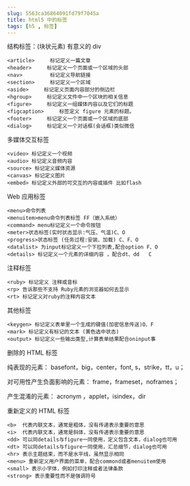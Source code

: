 ```yaml
---
slug: 5563ca36864091fd79f7045a
title: html5 中的标签
tags: [h5 , 标签]
---
```


结构标签：(块状元素) 有意义的 div
```
<article>     标记定义一篇文章
<header>     标记定义一个页面或一个区域的头部
<nav>         标记定义导航链接
<section>     标记定义一个区域
<aside>     标记定义页面内容部分的侧边栏
<hgroup>     标记定义文件中一个区块的相关信息
<figure>     标记定义一组媒体内容以及它们的标题   
<figcaption>     标签定义 figure 元素的标题。
<footer>     标记定义一个页面或一个区域的底部
<dialog>     标记定义一个对话框(会话框)类似微信
```

多媒体交互标签
```
<video> 标记定义一个视频
<audio> 标记定义音频内容
<source> 标记定义媒体资源
<canvas> 标记定义图片
<embed> 标记定义外部的可交互的内容或插件 比如flash
```

Web 应用标签
```
<menu>命令列表
<menuitem>menu命令列表标签 FF（嵌入系统）
<command> menu标记定义一个命令按钮
<meter>状态标签(实时状态显示:气压、气温)C、O
<progress>状态标签 (任务过程:安装、加载) C、F、O
<datalist> 为input标记定义一个下拉列表,配合option F、O
<details> 标记定义一个元素的详细内容 ，配合dt、dd   C
```

注释标签
```
<ruby> 标记定义 注释或音标
<rp> 告诉那些不支持 Ruby元素的浏览器如何去显示
<rt> 标记定义对ruby的注释内容文本
```

其他标签
```
<keygen> 标记定义表单里一个生成的键值(加密信息传送)O、F
<mark> 标记定义有标记的文本 (黄色选中状态)
<output> 标记定义一些输出类型,计算表单结果配合oninput事
```

删除的 HTML 标签

纯表现的元素：
basefont，big，center，font, s，strike，tt，u；

对可用性产生负面影响的元素：
frame，frameset，noframes；

产生混淆的元素：
acronym ，applet，isindex，dir

重新定义的 HTML 标签
```
<b>  代表内联文本，通常是粗体，没有传递表示重要的意思
<i>  代表内联文本，通常是斜体，没有传递表示重要的意思
<dd> 可以同details与figure一同使用，定义包含文本，dialog也可用
<dt> 可以同details与figure一同使用，汇总细节，dialog也可用
<hr> 表示主题结束，而不是水平线，虽然显示相同
<menu> 重新定义用户界面的菜单，配合commond或者menuitem使用
<small> 表示小字体，例如打印注释或者法律条款
<strong> 表示重要性而不是强调符号
```
